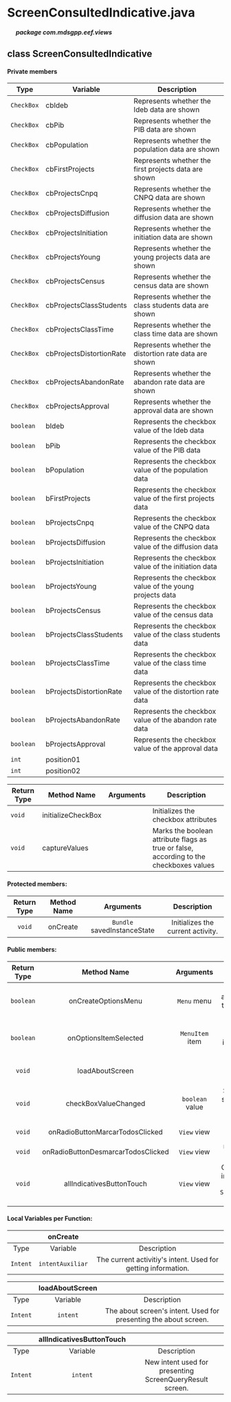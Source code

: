 # ScreenConsultedIndicative.java

##### &nbsp;&nbsp;&nbsp;&nbsp;&nbsp;&nbsp;package com.mdsgpp.eef.views

## class ScreenConsultedIndicative

#### Private members

| Type     | Variable                     | Description                     |
|----------|------------------------------|---------------------------------|
| `CheckBox` | cbIdeb | Represents whether the Ideb data are shown |
| `CheckBox` | cbPib | Represents whether the PIB data are shown |
| `CheckBox` | cbPopulation | Represents whether the population data are shown |
| `CheckBox` | cbFirstProjects | Represents whether the first projects data are shown |
| `CheckBox` | cbProjectsCnpq | Represents whether the CNPQ data are shown |
| `CheckBox` | cbProjectsDiffusion | Represents whether the diffusion data are shown |
| `CheckBox` | cbProjectsInitiation | Represents whether the initiation data are shown |
| `CheckBox` | cbProjectsYoung | Represents whether the young projects data are shown |
| `CheckBox` | cbProjectsCensus | Represents whether the census data are shown |
| `CheckBox` | cbProjectsClassStudents | Represents whether the class students data are shown |
| `CheckBox` | cbProjectsClassTime | Represents whether the class time data are shown |   
| `CheckBox` | cbProjectsDistortionRate | Represents whether the distortion rate data are shown |
| `CheckBox` | cbProjectsAbandonRate | Represents whether the abandon rate data are shown |
| `CheckBox` | cbProjectsApproval | Represents whether the approval data are shown |
| `boolean` | bIdeb | Represents the checkbox value of the Ideb data |
| `boolean` | bPib | Represents the checkbox value of the PIB data |
| `boolean` | bPopulation | Represents the checkbox value of the population data |
| `boolean` | bFirstProjects | Represents the checkbox value of the first projects data |
| `boolean` | bProjectsCnpq | Represents the checkbox value of the CNPQ data |
| `boolean` | bProjectsDiffusion | Represents the checkbox value of the diffusion data |
| `boolean` | bProjectsInitiation | Represents the checkbox value of the initiation data |
| `boolean` | bProjectsYoung | Represents the checkbox value of the young projects data |
| `boolean` | bProjectsCensus | Represents the checkbox value of the census data |
| `boolean` | bProjectsClassStudents | Represents the checkbox value of the class students data |
| `boolean` | bProjectsClassTime | Represents the checkbox value of the class time data |   
| `boolean` | bProjectsDistortionRate | Represents the checkbox value of the distortion rate data |
| `boolean` | bProjectsAbandonRate | Represents the checkbox value of the abandon rate data |
| `boolean` | bProjectsApproval | Represents the checkbox value of the approval data |
| `int` | position01 |  |
| `int` | position02 |  |

| Return Type | Method Name |   Arguments   |   Description     |
|-------------|-------------|---------------|-------------------|
|   `void`    | initializeCheckBox |        | Initializes the checkbox attributes |
|   `void`    |    captureValues   |        | Marks the boolean attribute flags as true or false, according to the checkboxes values |

#### Protected members:

| Return Type | Method Name | Arguments | Description |
|:-----------:|:-----------:|:---------:|:-----------:|
|   `void`    |  onCreate   | `Bundle` savedInstanceState | Initializes the current activity. |

#### Public members:

| Return Type | Method Name | Arguments | Description |
|:-----------:|:-----------:|:---------:|:-----------:|
|  `boolean`  |  onCreateOptionsMenu   | `Menu` menu | Inflate the menu and adds items to the action bar if it is present. |
|  `boolean`  |  onOptionsItemSelected   | `MenuItem` item | Treats the selection interaction of the current activity. |
| `void` | loadAboutScreen | | Opens the description screen. |
| `void` | checkBoxValueChanged | `boolean` value | Sets `value` to the selected attribute of all the checkboxes. |
| `void` | onRadioButtonMarcarTodosClicked | `View` view | Checks all the checkboxes |
| `void` | onRadioButtonDesmarcarTodosClicked | `View` view | Unchecks all the checkboxes |
| `void` | allIndicativesButtonTouch | `View` view | Callback to the all indicatives button touch. Shows `ScreenQueryResult` screen. |



#### Local Variables per Function:

|          |          onCreate         |                                                   |
|:--------:|:-------------------------:|:-------------------------------------------------:|
|   Type   |          Variable         |                    Description                    |
| `Intent` |  `intentAuxiliar` | The current activitiy's intent. Used for getting information.  |

|          |      loadAboutScreen      |                                                   |
|:--------:|:-------------------------:|:-------------------------------------------------:|
|   Type   |          Variable         |                    Description                    |
| `Intent` |  `intent` | The about screen's intent. Used for presenting the about screen.  |

|          | allIndicativesButtonTouch |                                                   |
|:--------:|:-------------------------:|:-------------------------------------------------:|
|   Type   |          Variable         |                    Description                    |
| `Intent` |  `intent` | New intent used for presenting ScreenQueryResult screen.  |
